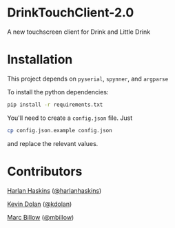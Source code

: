 # DrinkTouchClient-2.0
A new touchscreen client for Drink and Little Drink

# Installation

This project depends on `pyserial`, `spynner`, and `argparse`

To install the python dependencies:

```bash
pip install -r requirements.txt
```

You'll need to create a `config.json` file. Just

```bash
cp config.json.example config.json
```

and replace the relevant values.

# Contributors

[Harlan Haskins](http://harlanhaskins.com) ([@harlanhaskins](https://github.com/harlanhaskins))

[Kevin Dolan](http://kevinjdolan.com) ([@kdolan](https://github.com/kdolan))

[Marc Billow](http://marcbillow.com) ([@mbillow](https://github.com/mbillow))
